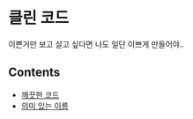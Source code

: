 # 클린 코드
이쁜거만 보고 살고 싶다면 나도 일단 이쁘게 만들어야..

## Contents
- [깨끗한 코드](깨끗한_코드.md)
- [의미 있는 이름](의미_있는_이름.md)